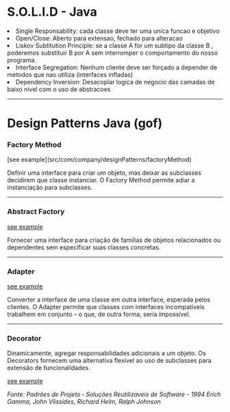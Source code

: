<h1>S.O.L.I.D - Java</h1>

<li>Single Responsability: cada classe deve ter uma unica funcao e objetivo</li>
<li>Open/Close: Aberto para extensao, fechado para alteracao</li>
<li>Liskov Subtitution Principle: se a classe A for um subtipo da classe B , poderemos substituir B por A sem interromper o comportamento do nosso programa.</li>
<li>Interface Segregation: Nenhum cliente deve ser forçado a depender de metodos que nao utiliza (interfaces infladas)</li>
<li>Dependency Inversion: Desacoplar logica de negocio das camadas de baixo nivel com o uso de abstracoes</li>

<hr>

<h1>Design Patterns Java (gof)</h1>

<h3>Factory Method</h3>
[see example](src/com/company/designPatterns/factoryMethod)

<p>Definir uma interface para criar um objeto, mas deixar as subclasses decidirem que
classe instanciar. O Factory Method permite adiar a instanciação para subclasses.</p>

<hr>
<h3>Abstract Factory</h3>

[see example](src/com/company/designPatterns/abstractFactory)

<p>Fornecer uma interface para criação de famílias de objetos relacionados ou dependentes sem especificar suas classes concretas.</p>

<hr>
<h3>Adapter</h3>

[see example](src/com/company/designPatterns/adapter)

<p>Converter a interface de uma classe em outra interface, esperada pelos clientes. O
Adapter permite que classes com interfaces incompatíveis trabalhem em conjunto –
o que, de outra forma, seria impossível.</p>

<hr>

<h3>Decorator</h3>

<p>Dinamicamente, agregar responsabilidades adicionais a um objeto. Os Decorators
fornecem uma alternativa flexível ao uso de subclasses para extensão de funcionalidades.</p>

[see example](src/com/company/designPatterns/decorator)

_<p>Fonte: Padrões de Projeto ‑ Soluções Reutilizaveis de Software - 1994
Erich Gamma, John Vlissides, Richard Helm, Ralph Johnson<p>_